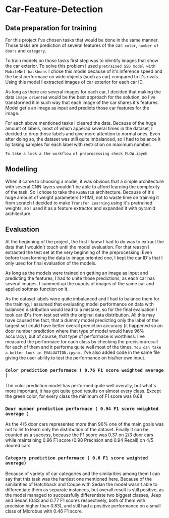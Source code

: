 # Car-Feature-Detection
## Data preparation for training
For this project I've chosen tasks that would be done in the same manner. Those tasks are prediction of several features of the car: `color`, `number of doors` and `category`.

To train models on those tasks first step was to identify images that show the car exterior. To solve this problem I used `pretrained SSD model with MobileNet backbone`. I chose this model because of it's inference speed and the best performace on wide objects (such as car) compared to it's rivals. Using this model I extracted images of car exterior for each car ID.

As long as there are several images for each car, I decided that making the data `image oriented` would be the best approach for the solution, so I've transformed it in such way that each image of the car shares it's features. Model get's an image as input and predicts those car features for the image.

For each above mentioned tasks I cleared the data. Because of the huge amount of labels, most of which apperad several times in the dataset, I decided to drop those labels and give more attention to normal ones. Even after doing so, the dataset was still quite imbalanced, so I had to balance it by taking samples for each label with restriction on maximum number. 

`To take a look a the workflow of preprocessing check FLOW.ipynb`

## Modelling
When it came to choosing a model, it was obvious that a simple architecture with several CNN layers wouldn't be able to afford learning the complexity of the task. So I chose to take the `RESNET18` architecture. Because of it's huge amount of weight parameters (>11M), not to waste time on training it from scratch I decided to make `Transfer Learning` using it's pretrained weights, so I used it as a feature extractor and expanded it with pyramid architecture.

## Evaluation
At the beginning of the project, the first I knew I had to do was to extract the data that I wouldn't touch until the model evaluation. For that reason I extracted the test set at the very beginning of the preprocessing. Even before transforming the data to image oriented one, I kept the car ID's that I only used for final evaluation of the models.

As long as the models were trained on getting an image as input and predicting the features, I had to unite those predictions, as each car has several images. I summed up the ouputs of images of the same car and applied softmax function on it.

As the dataset labels were quite imbalanced and I had to balance them for the training, I assumed that evaluating model performance on data with balanced distribution would lead to a mistake, so for the final evaluation I took car ID's from test set with the original data distribution. All this may have caused the fact, that a dummy model predicting only the label of the largest set could have better overall prediction accuracy (it happened so on door number prediction where that type of model would have 96% accuracy), but of course, that type of performace is worthless. I've measured the performace for each class by checking the precision/recall for each of them and it performs quite well most of the times. `You can take a better look in EVALUATION.ipynb` . I've also added code in the same file giving the user ability to test the performance on his/her own input.

### `Color prediction performace ( 0.76 F1 score weighted average )`
The color prediction model has performed quite well overally, but what's more important, it has got quite good results on almost every class. Except the green color, for every class the minimum of F1 score was 0.68

### `Door number prediction performace ( 0.94 F1 score weighted average )`
As the 4/5 door cars represented more than 96% one of the main goals was not to let to learn only the distribution of the dataset. Finally it can be counted as a success, because the F1 score was 0.37 on 2/3 door cars while maintaining 0.96 F1 score (0.98 Precision and 0.94 Recall) on 4/5 doored cars.

### `Category prediction performace ( 0.6 F1 score weighted average)`
Because of variety of car categories and the similarities among them I can say that this task was the hardest one mentioned here. Because of the similarities of Hatchback and Coupe with Sedan the model wasn't able to differentiate them as separate instances, but overall result is still positive, as the model managed to successfully differentiate two biggest classes, Jeep and Sedan (0.83 and 0.77 F1 scores respectively, both of them with precision higher than 0.83), and still had a positive performance on a small class of Microbus with 0.46 F1 score. 